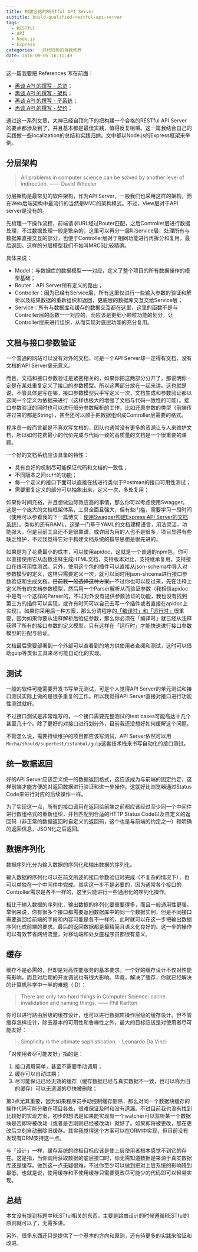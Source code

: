 ```yaml
---
title: 构建合格的RESTful API Server
subtitle: build-qualified-restful-api-server
tags:
  - RESTful
  - API
  - Node.js
  - Express
categories: 一只代码狗的自我修养
date: 2016-09-05 16:11:49
---
```

这一篇我要把 References 写在前面：
- [再谈 API 的撰写 - 总览](http://mp.weixin.qq.com/s?__biz=MzA3NDM0ODQwMw==&mid=401902529&idx=1&sn=575ae8fdf163afa30604d712a73079fd&scene=21#wechat_redirect)；
- [再谈 API 的撰写 - 架构](http://mp.weixin.qq.com/s?__biz=MzA3NDM0ODQwMw==&mid=401924543&idx=1&sn=97de2e09c9fddfd905992c19aedb6182&scene=1&srcid=0427sAmgXKhksqURPXRj2cxv#wechat_redirect)；
- [再谈 API 的撰写 - 子系统](http://mp.weixin.qq.com/s?__biz=MzA3NDM0ODQwMw==&mid=402076898&idx=1&sn=32b7591a6385ab695d5070061bf18a0a&scene=1&srcid=04276Jyhm6g4QMOyPgfm8jxj#wechat_redirect)；
- [再谈 API 的撰写 - 契约](http://mp.weixin.qq.com/s?__biz=MzA3NDM0ODQwMw==&mid=402114651&idx=1&sn=a7b891f532e29b73afd83f17ae071023&scene=1&srcid=0427CHvTKeMIQsr5uT3x9nIN#wechat_redirect)；

通过这一系列文章，大神已经自顶向下的把构建一个合格的RESTful API Server的要点都涉及到了，并且基本都是最佳实践，值得反复咀嚼。这一篇我结合自己的实践做一些localization的总结和实践归纳。文中都以Node.js的Express框架来举例。
<!-- more -->

## 分层架构

> All problems in computer science can be solved by another level of indirection.
> —— David Wheeler

分层架构是最常见的软件架构，作为API Server，一般我们也采用这样的架构，而在Web后端架构中最流行的当然是MVC的架构模式。不过，View层对于API server是没有的。

先梳理一下操作流程，前端请求URL经过Router匹配，之后Controller层进行数据处理，不过数据处理一般是繁杂的，这里可以再分一层叫Service层，处理所有与数据库直接交互的部分，也便于Controller层对于相同功能进行再拆分和复用，最后返回。这样的分层模型我们不如叫MRCS比较精确。

具体来说：
- Model：与数据库的数据模型一一对应，定义了整个项目的所有数据操作的模型基础；
- Router：API Server所有定义的路由；
- Controller：因为已经有Service层，所有这里仅进行一些输入参数的验证和解析以及结果数据的重新组织和返回，更底层的数据库交互交给Service层；
- Service：所有与数据库和缓存的数据交互都在这里，这里的函数不是与Controller层的函数一一对应的，而应该是更细小颗粒功能的划分，让Controller层来进行组织，从而实现对底层功能的充分复用。

## 文档与接口参数验证

一个普通的网站可以没有对外的文档，可是一个API Server却一定得有文档，没有文档的API Server毫无意义。

而且，文档和接口参数验证是紧密相关的，如果你把这两部分分开了，那说明你一定是在某处重复定义了接口的参数模型。所以这两部分放在一起来讲。这也就是说，不管具体是写在哪，接口参数模型只手写定义一次，文档生成和参数验证都以这同一个定义为依据来进行（这样也极大的增强了文档与代码一致性的可能）。接口参数验证的同时也可以进行部分参数解析的工作，比如还原参数的类型（前端传递过来的都是String），甚至还可以顺手把数据组织成Controller层需要的格式。

程序员一般而言都是不喜欢写文档的，团队也通常没有更多的资源让专人来维护文档，所以如何花费最小的代价完成与代码一致的高质量的文档是一个很重要的课题。

一个好的文档系统应该具备的特性：
- 具有良好的机制尽可能保证代码和文档的一致性；
- 不同版本之间`diff`的功能；
- 每一个定义的接口下面可以直接在线进行类似于Postman的接口可用性测试；
- 需要重复定义的部分可以抽象出来，定义一次，多处复用；

如果你时间充裕，并且想做边际效应高的事情，那么你可以考虑使用Swagger。这是一个庞大的文档框架体系，工具全面且强大，但有些门槛，需要学习一段时间（使用可以参看我的下一篇博文：[使用Swagger构建Express API Server的文档系统](http://maples7.com/2016/09/06/build-doc-system-of-express-api-server-with-swagger/)）。类似的还有RAML，这是一门基于YAML的文档建模语言，用法灵活，功能强大，但是目前工具还不是很靠谱，或许因为用的人也不是很多，项目显得有些缺乏维护，不过我觉得它对于构建文档系统的指导思想是很先进的。

如果是为了花费最小的成本，可以使用apidoc，这就是一个普通的npm包，你可以直接使用它从函数注释生成HTML文档，支持版本对比，支持继承复用，支持接口在线可用性测试。另外，使用这个包的插件可以直接从json-schema中导入对参数模型的定义，这样只需要定义一次，就可以同时用json-shcema进行接口参数验证和生成文档。~~目前我一般选择这种方案。~~不过你也可以反过来，先在注释上定义所有的文档参数模型，然后用一个Parser解析从而验证参数（我相信apidoc中是有一个这样的Parser的，不过对外没有提供参数验证的功能，我也没有找到第三方的插件可以实现，或许有时间可以自己去写一个插件或者直接在apidoc上实现）。如果你采用后一种方案，那么分清程序的[「编译时」和「运行时」](http://mp.weixin.qq.com/s?__biz=MzA3NDM0ODQwMw==&mid=402003317&idx=1&sn=68dabd5cbf565ab3fd99f90641a01a9f&scene=21#wechat_redirect)很重要，因为如果你要从注释解析后验证参数，那么你必须在「编译时」就已经从注释获得了所有的接口参数的定义模型，只有这样在「运行时」才能快速进行接口参数模型的匹配与验证。

文档最后需要部署到一个外部可以查看到的地方供使用者查阅和测试，这时可以借助gulp等类似工具来尽可能自动化的实现。

## 测试

一般的软件可能需要开发书写单元测试，可是个人觉得API Server的单元测试和接口测试实际上做的是很多重复的工作。所以我觉得API Server直接对接口进行功能性测试就好。

不过接口测试是非常难写的，一个接口需要完整测试的test cases可能高达十几个甚至几十个。除了更好的对接口进行划分外，目前我还没想好如何缓解这个问题。

不管怎么说，需要持续维护的项目都应该写测试，API Server依然可以用`Mocha/should/supertest/istanbul/gulp`这套技术栈来书写自动化的接口测试。

## 统一数据返回

好的API Server应该定义统一的数据返回格式，这应该成为与前端的固定约定，这样前端才能方便的对返回数据进行验证和进一步操作。这就好比浏览器通过Status Code来进行对应的后续操作一样。

为了实现这一点，所有的接口调用在返回给前端之前都应该经过至少同一个中间件进行数组格式的重新组织，并且匹配到合适的HTTP Status Code以及自定义的返回码（非正常的数据返回时自定义的返回码，这个也是与前端的约定之一）和明确的返回信息，JSON化之后返回。

## 数据序列化 

数据序列化分为输入数据的序列化和输出数据的序列化。

输入数据的序列化可以在前文所述的接口参数验证时完成（不复杂的情况下），也可以单独在一个中间件中完成。其实这一步不是必要的，因为通常各个接口的Controller需求是各不一样的，这里只能进行一些通用化的序列化操作。

相比于输入数据的序列化，输出数据的序列化要重要得多，而且一般通用性更强。举例来说，你有很多个接口都需要返回数据库中的同一个数据实例，但是不同接口需要返回给前端的字段和内容可能是各不一样的，此时就可以在这一步把输出数据序列化成前端的要求。最后的返回数据都是最精简且语义化良好的。这一步的操作可以有效节省网络流量，对移动端和处女座程序员都很有意义。

## 缓存

缓存不是必需的，但却是对高性能服务的基本要求。一个好的缓存设计不仅对性能有影响，而且对后期的开发调试也有很大影响。毕竟，解决了缓存，你就已经解决的计算机科学中一半的难题（:D）：

> There are only two hard things in Computer Science: cache invalidation and naming things. 
> —— Phil Karlton

你可以进行路由层级的缓存设计，也可以进行数据库操作层级的缓存设计。但不管缓存怎样设计，除去基本的可用性和鲁棒性之外，最大的目标应该是对使用者尽可能友好：

> Simplicity is the ultimate sophistication.   - Leonardo Da Vinci

「对使用者尽可能友好」指的是：
1. 接口调用简单，甚至不需要手动调用；
2. 缓存可以自动过期；
3. 尽可能保证已经无效的缓存（缓存数据已经与真实数据不一致，也可以称为旧的缓存）可以无遗漏的尽快被删除；

第3点尤其重要，因为如果程序员手动控制缓存删除，那么对同一个数据块缓存的操作代码可能分散在项目各处，很难保证及时和没有遗漏。不过目前我也没有找到比较好的实现方案，初步的想法是如果能实现有一个watcher可以监听某一个数据块是否即将被改动（或者是否刚刚已经被改动）就好了。如果即将被更改，那在更改后立刻自动删除旧缓存。其实我觉得这个方案可以在ORM中实现，但目前没有发现有ORM支持这一点。

与「设计」一样，缓存系统的终极目标应该是使上层使用者根本感觉不到它的存在。这是指，当你调用获取数据的底层接口时，你无需知道数据是来源于真实数据库还是缓存。做到这一点无疑很难，不过你至少可以做到把对上层系统的影响降到最低，也就是说，使用缓存和不使用缓存只需要更改尽可能少的代码即可以轻易实现。

## 总结

本文没有提到标题中RESTful相关的东西，主要是路由设计的时候遵循RESTful的原则就可以了，无需多讲。

另外，很多东西还只是提供了一个基本的方向和原则，还有待更多的实践来验证和改进。

